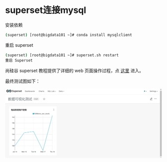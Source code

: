 # superset连接mysql

安装依赖

```sh
(superset) [root@bigdata101 ~]# conda install mysqlclient
```

重启 superset

```sh
(superset) [root@bigdata101 ~]# superset.sh restart
重启 Superset
```

尚硅谷 superset 教程提供了详细的 web 页面操作过程，点 [这里](https://www.bilibili.com/video/BV1SL4y1a7WK?spm_id_from=333.999.0.0) 进入。

最终测试图如下：

![对接mysql测试](./image/对接mysql测试.png)